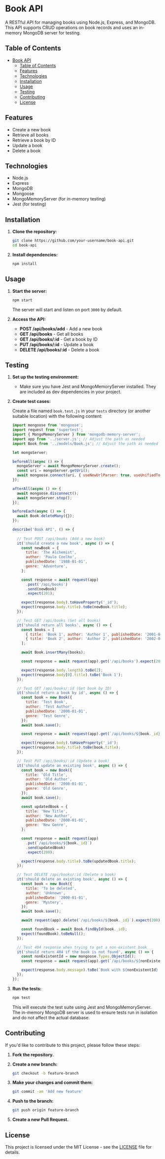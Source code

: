 
# Book API

A RESTful API for managing books using Node.js, Express, and MongoDB. This API supports CRUD operations on book records and uses an in-memory MongoDB server for testing.

## Table of Contents

- [Book API](#book-api)
  - [Table of Contents](#table-of-contents)
  - [Features](#features)
  - [Technologies](#technologies)
  - [Installation](#installation)
  - [Usage](#usage)
  - [Testing](#testing)
  - [Contributing](#contributing)
  - [License](#license)

## Features

- Create a new book
- Retrieve all books
- Retrieve a book by ID
- Update a book
- Delete a book

## Technologies

- Node.js
- Express
- MongoDB
- Mongoose
- MongoMemoryServer (for in-memory testing)
- Jest (for testing)

## Installation

1. **Clone the repository:**

   ```bash
   git clone https://github.com/your-username/book-api.git
   cd book-api
   ```

2. **Install dependencies:**

   ```bash
   npm install
   ```

## Usage

1. **Start the server:**

   ```bash
   npm start
   ```

   The server will start and listen on port `3000` by default.

2. **Access the API:**

   - **POST /api/books/add** - Add a new book
   - **GET /api/books** - Get all books
   - **GET /api/books/:id** - Get a book by ID
   - **PUT /api/books/:id** - Update a book
   - **DELETE /api/books/:id** - Delete a book

## Testing

1. **Set up the testing environment:**

   - Make sure you have Jest and MongoMemoryServer installed. They are included as dev dependencies in your project.

2. **Create test cases:**

   Create a file named `book.test.js` in your `tests` directory (or another suitable location) with the following content:

   ```javascript
   import mongoose from 'mongoose';
   import request from 'supertest';
   import { MongoMemoryServer } from 'mongodb-memory-server';
   import app from '../server.js'; // Adjust the path as needed
   import Book from '../models/Book.js'; // Adjust the path as needed

   let mongoServer;

   beforeAll(async () => {
     mongoServer = await MongoMemoryServer.create();
     const uri = mongoServer.getUri();
     await mongoose.connect(uri, { useNewUrlParser: true, useUnifiedTopology: true });
   });

   afterAll(async () => {
     await mongoose.disconnect();
     await mongoServer.stop();
   });

   beforeEach(async () => {
     await Book.deleteMany({});
   });

   describe('Book API', () => {
     
     // Test POST /api/books (Add a new book)
     it('should create a new book', async () => {
       const newBook = {
         title: 'The Alchemist',
         author: 'Paulo Coelho',
         publishedDate: '1988-01-01',
         genre: 'Adventure',
       };

       const response = await request(app)
         .post('/api/books')
         .send(newBook)
         .expect(201);

       expect(response.body).toHaveProperty('_id');
       expect(response.body.title).toBe(newBook.title);
     });

     // Test GET /api/books (Get all books)
     it('should return all books', async () => {
       const books = [
         { title: 'Book 1', author: 'Author 1', publishedDate: '2001-01-01', genre: 'Fiction' },
         { title: 'Book 2', author: 'Author 2', publishedDate: '2002-02-02', genre: 'Sci-fi' },
       ];

       await Book.insertMany(books);

       const response = await request(app).get('/api/books').expect(200);

       expect(response.body.length).toBe(2);
       expect(response.body[0].title).toBe('Book 1');
     });

     // Test GET /api/books/:id (Get book by ID)
     it('should return a book by id', async () => {
       const book = new Book({
         title: 'Test Book',
         author: 'Test Author',
         publishedDate: '2000-01-01',
         genre: 'Test Genre',
       });
       await book.save();

       const response = await request(app).get(`/api/books/${book._id}`).expect(200);

       expect(response.body).toHaveProperty('_id');
       expect(response.body.title).toBe(book.title);
     });

     // Test PUT /api/books/:id (Update a book)
     it('should update an existing book', async () => {
       const book = new Book({
         title: 'Old Title',
         author: 'Old Author',
         publishedDate: '2000-01-01',
         genre: 'Old Genre',
       });
       await book.save();

       const updatedBook = {
         title: 'New Title',
         author: 'New Author',
         publishedDate: '2000-01-01',
         genre: 'New Genre',
       };

       const response = await request(app)
         .put(`/api/books/${book._id}`)
         .send(updatedBook)
         .expect(200);

       expect(response.body.title).toBe(updatedBook.title);
     });

     // Test DELETE /api/books/:id (Delete a book)
     it('should delete an existing book', async () => {
       const book = new Book({
         title: 'To be deleted',
         author: 'Unknown',
         publishedDate: '2000-01-01',
         genre: 'Mystery',
       });
       await book.save();

       await request(app).delete(`/api/books/${book._id}`).expect(200);

       const foundBook = await Book.findById(book._id);
       expect(foundBook).toBeNull();
     });

     // Test 404 response when trying to get a non-existent book
     it('should return 404 if the book is not found', async () => {
       const nonExistentId = new mongoose.Types.ObjectId();
       const response = await request(app).get(`/api/books/${nonExistentId}`).expect(404);

       expect(response.body.message).toBe(`Book with ${nonExistentId} not found`);
     });
   });
   ```

3. **Run the tests:**

   ```bash
   npm test
   ```

   This will execute the test suite using Jest and MongoMemoryServer. The in-memory MongoDB server is used to ensure tests run in isolation and do not affect the actual database.

## Contributing

If you'd like to contribute to this project, please follow these steps:

1. **Fork the repository.**
2. **Create a new branch:**

   ```bash
   git checkout -b feature-branch
   ```

3. **Make your changes and commit them:**

   ```bash
   git commit -am 'Add new feature'
   ```

4. **Push to the branch:**

   ```bash
   git push origin feature-branch
   ```

5. **Create a new Pull Request.**

## License

This project is licensed under the MIT License - see the [LICENSE](LICENSE) file for details.
```

